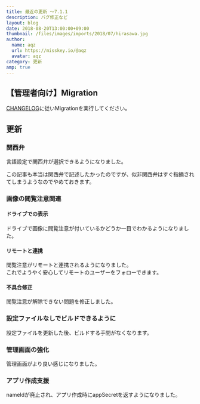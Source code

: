 ```yaml
---
title: 最近の更新 ～7.1.1
description: バグ修正など
layout: blog
date: 2018-08-20T13:00:00+09:00
thumbnail: /files/images/imports/2018/07/hirasawa.jpg
author:
  name: aqz
  url: https://misskey.io/@aqz
  avatar: aqz
category: 更新
amp: true
---
```

## 【管理者向け】Migration
[CHANGELOG](https://github.com/syuilo/misskey/blob/master/CHANGELOG.md#700)に従いMigrationを実行してください。

## 更新
### 関西弁
言語設定で関西弁が選択できるようになりました。

この記事も本当は関西弁で記述したかったのですが、似非関西弁はすぐ指摘されてしまうようなのでやめておきます。

### 画像の閲覧注意関連
#### ドライブでの表示
ドライブで画像に閲覧注意が付いているかどうか一目でわかるようになりました。

#### リモートと連携
閲覧注意がリモートと連携されるようになりました。  
これでようやく安心してリモートのユーザーをフォローできます。

#### 不具合修正
閲覧注意が解除できない問題を修正しました。

### 設定ファイルなしでビルドできるように
設定ファイルを更新した後、ビルドする手間がなくなります。

### 管理画面の強化
管理画面がより良い感じになりました。

### アプリ作成支援
nameIdが廃止され、アプリ作成時にappSecretを返すようになりました。